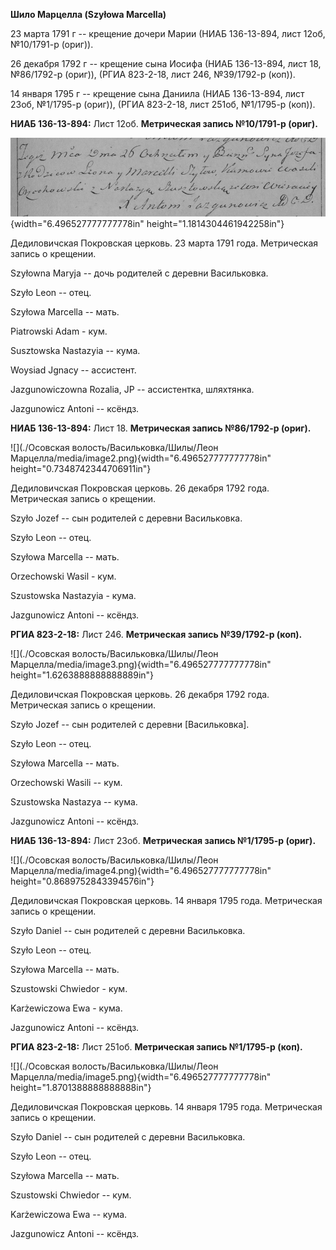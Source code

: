 **Шило Марцелла (Szyłowa Marcella)**

23 марта 1791 г -- крещение дочери Марии (НИАБ 136-13-894, лист 12об,
№10/1791-р (ориг)).

26 декабря 1792 г -- крещение сына Иосифа (НИАБ 136-13-894, лист 18,
№86/1792-р (ориг)), (РГИА 823-2-18, лист 246, №39/1792-р (коп)).

14 января 1795 г -- крещение сына Даниила (НИАБ 136-13-894, лист 23об,
№1/1795-р (ориг)), (РГИА 823-2-18, лист 251об, №1/1795-р (коп)).

**НИАБ 136-13-894:** Лист 12об. **Метрическая запись №10/1791-р
(ориг).**

![](./media/5f78cdf64a8dd9ebaa22fc6f3ec22ee8d47f1e74.png){width="6.496527777777778in"
height="1.1814304461942258in"}

Дедиловичская Покровская церковь. 23 марта 1791 года. Метрическая запись
о крещении.

Szyłowna Maryja -- дочь родителей с деревни Васильковка.

Szyło Leon -- отец.

Szyłowa Marcella -- мать.

Piatrowski Adam - кум.

Susztowska Nastazyia -- кума.

Woysiad Jgnacy -- ассистент.

Jazgunowiczowna Rozalia, JP -- ассистентка, шляхтянка.

Jazgunowicz Antoni -- ксёндз.

**НИАБ 136-13-894:** Лист 18. **Метрическая запись №86/1792-р (ориг).**

![](./Осовская волость/Васильковка/Шилы/Леон Марцелла/media/image2.png){width="6.496527777777778in"
height="0.7348742344706911in"}

Дедиловичская Покровская церковь. 26 декабря 1792 года. Метрическая
запись о крещении.

Szyło Jozef -- сын родителей с деревни Васильковка.

Szyło Leon -- отец.

Szyłowa Marcella -- мать.

Orzechowski Wasil - кум.

Szustowska Nastazyia - кума.

Jazgunowicz Antoni -- ксёндз.

**РГИА 823-2-18:** Лист 246. **Метрическая запись №39/1792-р (коп).**

![](./Осовская волость/Васильковка/Шилы/Леон Марцелла/media/image3.png){width="6.496527777777778in"
height="1.6263888888888889in"}

Дедиловичская Покровская церковь. 26 декабря 1792 года. Метрическая
запись о крещении.

Szyło Jozef -- сын родителей с деревни \[Васильковка\].

Szyło Leon -- отец.

Szyłowa Marcella -- мать.

Orzechowski Wasili -- кум.

Szustowska Nastazya -- кума.

Jazgunowicz Antoni -- ксёндз.

**НИАБ 136-13-894:** Лист 23об. **Метрическая запись №1/1795-р (ориг).**

![](./Осовская волость/Васильковка/Шилы/Леон Марцелла/media/image4.png){width="6.496527777777778in"
height="0.8689752843394576in"}

Дедиловичская Покровская церковь. 14 января 1795 года. Метрическая
запись о крещении.

Szyło Daniel -- сын родителей с деревни Васильковка.

Szyło Leon -- отец.

Szyłowa Marcella -- мать.

Szustowski Chwiedor - кум.

Karżewiczowa Ewa - кума.

Jazgunowicz Antoni -- ксёндз.

**РГИА 823-2-18:** Лист 251об. **Метрическая запись №1/1795-р (коп).**

![](./Осовская волость/Васильковка/Шилы/Леон Марцелла/media/image5.png){width="6.496527777777778in"
height="1.8701388888888888in"}

Дедиловичская Покровская церковь. 14 января 1795 года. Метрическая
запись о крещении.

Szyło Daniel -- сын родителей с деревни Васильковка.

Szyło Leon -- отец.

Szyłowa Marcella -- мать.

Szustowski Chwiedor -- кум.

Karżewiczowa Ewa -- кума.

Jazgunowicz Antoni -- ксёндз.
